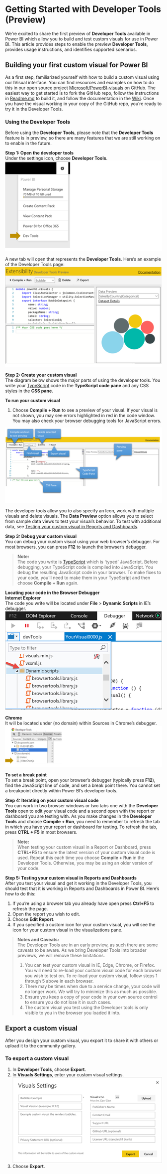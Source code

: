 <properties
   pageTitle="Knowledge Base"
   description="Knowledge Base"
   services="powerbi"
   documentationCenter=""
   authors="jastru"
   manager="mblythe"
   editor=""
   tags=""/>

<tags
   ms.service="powerbi"
   ms.devlang="NA"
   ms.topic="article"
   ms.tgt_pltfrm="NA"
   ms.workload="powerbi"
   ms.date="11/03/2015"
   ms.author="v-jastru"/>

# Getting Started with Developer Tools (Preview)

We’re excited to share the first preview of **Developer Tools** available in Power BI which allow you to build and test custom visuals for use in Power BI. This article provides steps to enable the preview **Developer Tools**, provides usage instructions, and identifies supported scenarios.

## Building your first custom visual for Power BI  
As a first step, familiarized yourself with how to build a custom visual using our IVisual interface. You can find resources and examples on how to do this in our open source project [Microsoft/PowerBI-visuals](http://www.github.com/Microsoft/PowerBI-visuals) on GitHub. The easiest way to get started is to fork the GitHub repo, follow the instructions in [Readme.md](https://github.com/Microsoft/PowerBI-visuals/blob/master/README.md) to build it, and follow the documentation in the [Wiki](https://github.com/Microsoft/PowerBI-visuals/wiki). Once you have the visual working in your copy of the GitHub repo, you’re ready to try it in the Developer Tools.

### Using the Developer Tools  
Before using the **Developer Tools**, please note that the **Developer Tools** feature is in preview, so there are many features that we are still working on to enable in the future.

**Step 1: Open the developer tools**  
Under the settings icon, choose **Developer Tools**.  
![](media/powerbi-developer-getting-started-with-developer-tools-preview/DevToolsMenu.png)

A new tab will open that represents the **Developer Tools**. Here’s an example of the Developer Tools page:  
![](media/powerbi-developer-getting-started-with-developer-tools-preview/DevToolsExample.png)

**Step 2: Create your custom visual**  
The diagram below shows the major parts of using the developer tools. You write your [TypeScript](http://www.typescriptlang.org/) code in the **TypeScript code pane** and any CSS styles in the **CSS pane**.

**To run your custom visual**

1.  Choose **Compile + Run** to see a preview of your visual. If your visual is not shown, you may see errors highlighted in red in the code window. You may also check your browser debugging tools for JavaScript errors.  

![](media/powerbi-developer-getting-started-with-developer-tools-preview/DevToolParts.png)

The developer tools allow you to also specify an Icon, work with multiple visuals and delete visuals. The **Data Preview** option allows you to select from sample data views to test your visual’s behavior. To test with additional data, see [Testing your custom visual in Reports and Dashboards](#testing).

**Step 3: Debug your custom visual**  
You can debug your custom visual using your web browser’s debugger. For most browsers, you can press **F12** to launch the browser’s debugger.

>**Note:**  
>The code you write is [TypeScript](http://www.typescriptlang.org/) which is ‘typed’ JavaScript. Before debugging, your TypeScript code is compiled into JavaScript. You debug the resulting JavaScript code in your browser. To make fixes to your code, you’ll need to make them in your TypeScript and then choose **Compile + Run** again.

**Locating your code in the Browser Debugger**  
**Internet Explorer**  
The code you write will be located under **File** &gt; **Dynamic Scripts** in IE’s debugger.  
![](media/powerbi-developer-getting-started-with-developer-tools-preview/ie.png)

**Chrome**  
It will be located under (no domain) within Sources in Chrome’s debugger.  
![](media/powerbi-developer-getting-started-with-developer-tools-preview/chrome.png)

**To set a break point**  
To set a break point, open your browser’s debugger (typically press **F12**), find the JavaScript line of code, and set a break point there. You cannot set a breakpoint directly within Power BI’s developer tools.

**Step 4: Iterating on your custom visual code**  
You can work in two browser windows or two tabs one with the **Developer Tools** open to edit your visual code and a second open with the report or dashboard you are testing with. As you make changes in the **Developer Tools** and choose **Compile + Run**, you need to remember to refresh the tab in which you have your report or dashboard for testing. To refresh the tab, press **CTRL + F5** in most browsers.

>**Note:**  
>When testing your custom visual in a Report or Dashboard, press **CTRL+F5** to ensure the latest version of your custom visual code is used. Repeat this each time you choose **Compile + Run** in the Developer Tools. Otherwise, you may be using an older version of your code.

<a name="testing"></a>
**Step 5: Testing your custom visual in Reports and Dashboards**  
After you test your visual and get it working in the Developer Tools, you should test that it is working in Reports and Dashboards in Power BI. Here’s how to do this:  
1.  If you’re using a browser tab you already have open press **Ctrl+F5** to refresh the page.  
2.  Open the report you wish to edit.  
3.  Choose **Edit Report**.  
4.  If you specified a custom icon for your custom visual, you will see the icon for your custom visual in the visualizations pane.  

>**Notes and Caveats:**  
>The Developer Tools are in an early preview, as such there are some caveats to be aware. As we bring Developer Tools into broader previews, we will remove these limitations.
>
>1.  You can test your custom visual in IE, Edge, Chrome, or Firefox. You will need to re-load your custom visual code for each browser you wish to test on. To re-load your custom visual, follow steps 1 through 5 above in each browser.
>2.  There may be times when due to a service change, your code will no longer work. We will try to minimize this as much as possible.
>3.  Ensure you keep a copy of your code in your own source control to ensure you do not lose it in such cases.
>4.  The custom visual you test using the Developer tools is only visible to you in the browser you loaded it into.

## Export a custom visual  
After you design your custom visual, you export it to share it with others or upload it to the community gallery.

### To export a custom visual  
1.  In **Developer Tools**, choose **Export**.
2.  In **Visuals Settings**, enter your custom visual settings.  
     ![](media/powerbi-developer-getting-started-with-developer-tools-preview/VisualSettings.png)
3.  Choose **Export**.
